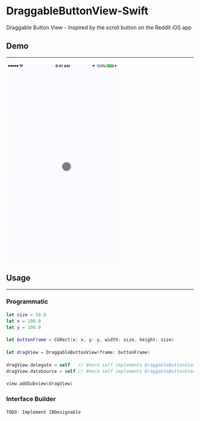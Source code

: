 # DraggableButtonView-Swift
Draggable Button View - Inspired by the scroll button on the Reddit iOS app

## Demo
---
<img src=demo.gif width=300 height=534 />

## Usage
---
### Programmatic
~~~swift
let size = 50.0
let x = 100.0
let y = 100.0

let buttonFrame = CGRect(x: x, y: y, width: size, height: size)

let dragView = DraggableButtonView(frame: buttonFrame)
        
dragView.delegate = self   // Where self implements DraggableButtonViewDelegate
dragView.dataSource = self // Where self implements DraggableButtonViewDataSource
        
view.addSubview(dragView)
~~~

### Interface Builder
~~~swift
TODO: Implement IBDesignable
~~~
